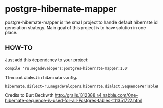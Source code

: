 postgre-hibernate-mapper
===

postgre-hibernate-mapper is the small project to handle default hibernate id generation strategy.
Main goal of this project is to have solution in one place.

HOW-TO
---
Just add this dependency to your project:

	compile 'ru.megadevelopers:postgres-hibernate-mapper:1.0'
Then set dialect in hibernate config:

	hibernate.dialect=ru.megadevelopers.hibernate.dialect.SequencePerTablePostgresDialect

Credits to Burt Beckwith <http://grails.1312388.n4.nabble.com/One-hibernate-sequence-is-used-for-all-Postgres-tables-td1351722.html>